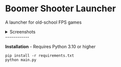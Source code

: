 # Boomer Shooter Launcher

A launcher for old-school FPS games

<details>
<summary>Screenshots</summary>
<img src=https://user-images.githubusercontent.com/9921699/167270117-3bed41b8-a4f3-4410-9bb5-cb056f90e5d2.png></img>
<img src=https://user-images.githubusercontent.com/9921699/167270128-d027aa9b-3610-494e-9504-838908404450.png></img>
<img src=https://user-images.githubusercontent.com/9921699/167697993-3b1800e9-27c6-416a-8f2b-6b2abbbdf2e6.png></img>
</details>
------------

**Installation** - Requires Python 3.10 or higher

    pip install -r requirements.txt
    python main.py
